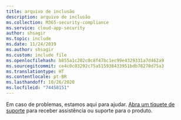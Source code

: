 ```yaml
---
title: arquivo de inclusão
description: arquivo de inclusão
ms.collection: M365-security-compliance
ms.service: cloud-app-security
author: shsagir
ms.topic: include
ms.date: 11/24/2019
ms.author: shsagir
ms.custom: include file
ms.openlocfilehash: b855a1c202c0c8f47bc1ec99e4329331a7d462a9
ms.sourcegitcommit: ce4c0c03292c75a515938433951bdb78270d75a3
ms.translationtype: HT
ms.contentlocale: pt-BR
ms.lasthandoff: 10/26/2020
ms.locfileid: "74458151"
---
```

Em caso de problemas, estamos aqui para ajudar. [Abra um tíquete de suporte](../support-and-ts.md) para receber assistência ou suporte para o produto.